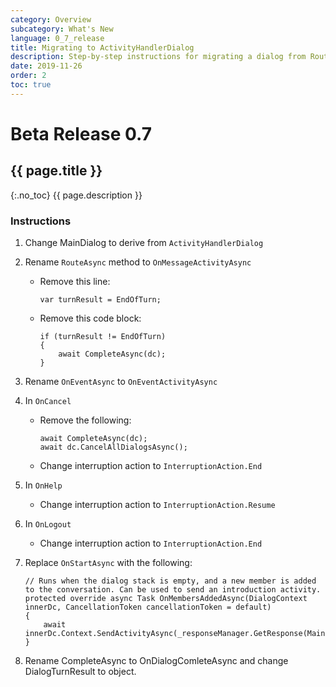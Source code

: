 ```yaml
---
category: Overview
subcategory: What's New
language: 0_7_release
title: Migrating to ActivityHandlerDialog
description: Step-by-step instructions for migrating a dialog from RouterDialog to ActivityHandlerDialog
date: 2019-11-26
order: 2
toc: true
---
```


# Beta Release 0.7
## {{ page.title }}
{:.no_toc}
{{ page.description }}

### Instructions

1. Change MainDialog to derive from `ActivityHandlerDialog`
1. Rename `RouteAsync` method to `OnMessageActivityAsync` 
    - Remove this line:
        ```
        var turnResult = EndOfTurn;
        ```
    - Remove this code block:
        ```
        if (turnResult != EndOfTurn)
        {
            await CompleteAsync(dc);
        }
        ```
1. Rename `OnEventAsync` to `OnEventActivityAsync`
1. In `OnCancel`
    - Remove the following:
        ```
        await CompleteAsync(dc);
        await dc.CancelAllDialogsAsync();
        ```
    - Change interruption action to `InterruptionAction.End`
1. In `OnHelp`
    - Change interruption action to `InterruptionAction.Resume`
1. In `OnLogout`
    - Change interruption action to `InterruptionAction.End`
1. Replace `OnStartAsync` with the following:

    ```
    // Runs when the dialog stack is empty, and a new member is added to the conversation. Can be used to send an introduction activity.
    protected override async Task OnMembersAddedAsync(DialogContext innerDc, CancellationToken cancellationToken = default)
    {
        await innerDc.Context.SendActivityAsync(_responseManager.GetResponse(MainResponses.WelcomeMessage));
    }
    ```
1. Rename CompleteAsync to OnDialogComleteAsync and change DialogTurnResult to object.